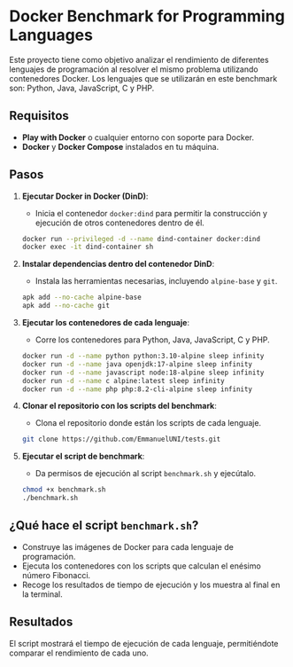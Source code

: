 # Docker Benchmark for Programming Languages

Este proyecto tiene como objetivo analizar el rendimiento de diferentes lenguajes de programación al resolver el mismo problema utilizando contenedores Docker. Los lenguajes que se utilizarán en este benchmark son: Python, Java, JavaScript, C y PHP.

## Requisitos

- **Play with Docker** o cualquier entorno con soporte para Docker.
- **Docker** y **Docker Compose** instalados en tu máquina.

## Pasos

1. **Ejecutar Docker in Docker (DinD)**:
   - Inicia el contenedor `docker:dind` para permitir la construcción y ejecución de otros contenedores dentro de él.
   ```sh
   docker run --privileged -d --name dind-container docker:dind
   docker exec -it dind-container sh
   ```

2. **Instalar dependencias dentro del contenedor DinD**:
   - Instala las herramientas necesarias, incluyendo `alpine-base` y `git`.
   ```sh
   apk add --no-cache alpine-base
   apk add --no-cache git
   ```

3. **Ejecutar los contenedores de cada lenguaje**:
   - Corre los contenedores para Python, Java, JavaScript, C y PHP.
   ```sh
   docker run -d --name python python:3.10-alpine sleep infinity
   docker run -d --name java openjdk:17-alpine sleep infinity
   docker run -d --name javascript node:18-alpine sleep infinity
   docker run -d --name c alpine:latest sleep infinity
   docker run -d --name php php:8.2-cli-alpine sleep infinity
   ```

4. **Clonar el repositorio con los scripts del benchmark**:
   - Clona el repositorio donde están los scripts de cada lenguaje.
   ```sh
   git clone https://github.com/EmmanuelUNI/tests.git
   ```

5. **Ejecutar el script de benchmark**:
   - Da permisos de ejecución al script `benchmark.sh` y ejecútalo.
   ```sh
   chmod +x benchmark.sh
   ./benchmark.sh
   ```

## ¿Qué hace el script `benchmark.sh`?

- Construye las imágenes de Docker para cada lenguaje de programación.
- Ejecuta los contenedores con los scripts que calculan el enésimo número Fibonacci.
- Recoge los resultados de tiempo de ejecución y los muestra al final en la terminal.

## Resultados

El script mostrará el tiempo de ejecución de cada lenguaje, permitiéndote comparar el rendimiento de cada uno.
